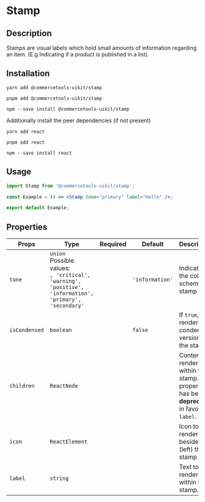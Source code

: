 <!-- THIS IS AN AUTOGENERATED FILE. DO NOT EDIT THIS FILE DIRECTLY. -->
<!-- This file is created by the `pnpm generate-readme` script. -->

# Stamp

## Description

Stamps are visual labels which hold small amounts of information regarding an item. (E.g Indicating if a product is published in a list).

## Installation

```
yarn add @commercetools-uikit/stamp
```

```
pnpm add @commercetools-uikit/stamp
```

```
npm --save install @commercetools-uikit/stamp
```

Additionally install the peer dependencies (if not present)

```
yarn add react
```

```
pnpm add react
```

```
npm --save install react
```

## Usage

```jsx
import Stamp from '@commercetools-uikit/stamp';

const Example = () => <Stamp tone="primary" label="Hello" />;

export default Example;
```

## Properties

| Props         | Type                                                                                                          | Required | Default         | Description                                                                                        |
| ------------- | ------------------------------------------------------------------------------------------------------------- | :------: | --------------- | -------------------------------------------------------------------------------------------------- |
| `tone`        | `union`<br/>Possible values:<br/>`, 'critical', 'warning', 'positive', 'information', 'primary', 'secondary'` |          | `'information'` | Indicates the color scheme of stamp                                                                |
| `isCondensed` | `boolean`                                                                                                     |          | `false`         | If `true`, renders a condensed version of the stamp.                                               |
| `children`    | `ReactNode`                                                                                                   |          |                 | Content to render within the stamp.&#xA;This property has been **deprecated** in favor of `label`. |
| `icon`        | `ReactElement`                                                                                                |          |                 | Icon to render beside (left) the stamp text.                                                       |
| `label`       | `string`                                                                                                      |          |                 | Text to render within the stamp.                                                                   |
